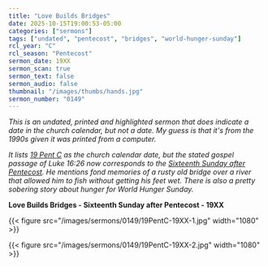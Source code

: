 ```yaml
---
title: "Love Builds Bridges"
date: 2025-10-15T19:00:53-05:00
categories: ["sermons"]
tags: ["undated", "pentecost", "bridges", "world-hunger-sunday"]
rcl_year: "C"
rcl_season: "Pentecost"
sermon_date: 19XX
sermon_scan: true
sermon_text: false
sermon_audio: false
thumbnail: "/images/thumbs/hands.jpg"
sermon_number: "0149"
---
```


_This is an undated, printed and highlighted sermon that does indicate a date in the church calendar, but not a date. My guess is that it's from the 1990s given it was printed from a computer._

<!--more-->

_It lists [19 Pent C](https://lectionary.library.vanderbilt.edu/texts/?y=384&z=p&d=80) as the church calendar date, but the stated gospel passage of Luke 16:26 now corresponds to the [Sixteenth Sunday after Pentecost](https://lectionary.library.vanderbilt.edu/texts/?y=384&z=p&d=77). He mentions fond memories of a rusty old bridge over a river that allowed him to fish without getting his feet wet. There is also a pretty sobering story about hunger for World Hunger Sunday._

**Love Builds Bridges - Sixteenth Sunday after Pentecost - 19XX**

{{< figure src="/images/sermons/0149/19PentC-19XX-1.jpg" width="1080" >}}

{{< figure src="/images/sermons/0149/19PentC-19XX-2.jpg" width="1080" >}}
